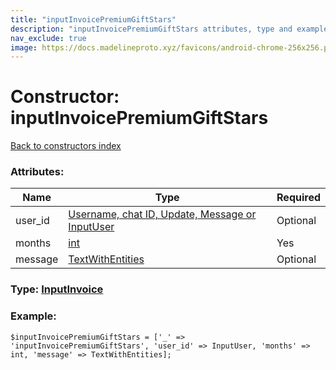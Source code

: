 ```yaml
---
title: "inputInvoicePremiumGiftStars"
description: "inputInvoicePremiumGiftStars attributes, type and example"
nav_exclude: true
image: https://docs.madelineproto.xyz/favicons/android-chrome-256x256.png
---
```

# Constructor: inputInvoicePremiumGiftStars  
[Back to constructors index](/API_docs/constructors/index.html)



### Attributes:

| Name     |    Type       | Required |
|----------|---------------|----------|
|user\_id|[Username, chat ID, Update, Message or InputUser](/API_docs/types/InputUser.html) | Optional|
|months|[int](/API_docs/types/int.html) | Yes|
|message|[TextWithEntities](/API_docs/types/TextWithEntities.html) | Optional|



### Type: [InputInvoice](/API_docs/types/InputInvoice.html)


### Example:

```
$inputInvoicePremiumGiftStars = ['_' => 'inputInvoicePremiumGiftStars', 'user_id' => InputUser, 'months' => int, 'message' => TextWithEntities];
```  
